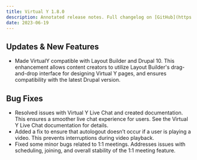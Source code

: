 ```yaml
---
title: Virtual Y 1.8.0
description: Annotated release notes. Full changelog on [GitHub](https://github.com/YCloudYUSA/yusaopeny_gated_content/releases/tag/1.8.0)
date: 2023-06-19
---
```


## Updates & New Features

*   Made VirtualY compatible with Layout Builder and Drupal 10. This enhancement allows content creators to utilize Layout Builder's drag-and-drop interface for designing Virtual Y pages, and ensures compatibility with the latest Drupal version.

## Bug Fixes

*   Resolved issues with Virtual Y Live Chat and created documentation. This ensures a smoother live chat experience for users. See the Virtual Y Live Chat documentation for details.
*   Added a fix to ensure that autologout doesn’t occur if a user is playing a video. This prevents interruptions during video playback.
*   Fixed some minor bugs related to 1:1 meetings. Addresses issues with scheduling, joining, and overall stability of the 1:1 meeting feature.
